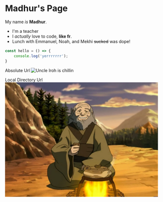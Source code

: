 # Madhur's Page

My name *is* **Madhur**. 

* I'm a teacher
* I *actually* love to code, **like fr**.
* Lunch with Emmanuel, Noah, and Mekhi ~~sucked~~ was dope!


```js
const hello = () => {
    console.log('yerrrrrrr');
}
```

Absolute Url
![Uncle Iroh is chillin](https://cdn.vox-cdn.com/thumbor/6Gi_0OUE7fl8rF4FGzHs5g_cN-M=/0x0:2400x1600/1820x1213/filters:focal(998x339:1382x723):format(webp)/cdn.vox-cdn.com/uploads/chorus_image/image/73097061/Banner_UncleIroh_2400x1600.0.png)

Local Directory Url
![Uncle Iroh tea time](pics/uncle-iroh-tea-time.webp)
